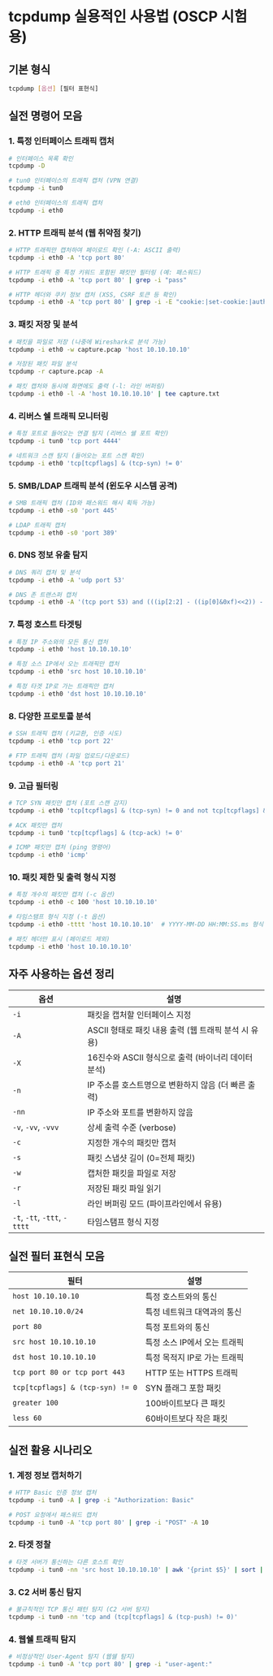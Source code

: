 # tcpdump 실용적인 사용법 (OSCP 시험용)

## 기본 형식

```bash
tcpdump [옵션] [필터 표현식]
```

## 실전 명령어 모음

### 1. 특정 인터페이스 트래픽 캡처

```bash
# 인터페이스 목록 확인
tcpdump -D

# tun0 인터페이스의 트래픽 캡처 (VPN 연결)
tcpdump -i tun0

# eth0 인터페이스의 트래픽 캡처
tcpdump -i eth0
```

### 2. HTTP 트래픽 분석 (웹 취약점 찾기)

```bash
# HTTP 트래픽만 캡처하여 페이로드 확인 (-A: ASCII 출력)
tcpdump -i eth0 -A 'tcp port 80'

# HTTP 트래픽 중 특정 키워드 포함된 패킷만 필터링 (예: 패스워드)
tcpdump -i eth0 -A 'tcp port 80' | grep -i "pass"

# HTTP 헤더와 쿠키 정보 캡처 (XSS, CSRF 토큰 등 확인)
tcpdump -i eth0 -A 'tcp port 80' | grep -i -E "cookie:|set-cookie:|auth:|jwt:"
```

### 3. 패킷 저장 및 분석

```bash
# 패킷을 파일로 저장 (나중에 Wireshark로 분석 가능)
tcpdump -i eth0 -w capture.pcap 'host 10.10.10.10'

# 저장된 패킷 파일 분석
tcpdump -r capture.pcap -A

# 패킷 캡처와 동시에 화면에도 출력 (-l: 라인 버퍼링)
tcpdump -i eth0 -l -A 'host 10.10.10.10' | tee capture.txt
```

### 4. 리버스 쉘 트래픽 모니터링

```bash
# 특정 포트로 들어오는 연결 탐지 (리버스 쉘 포트 확인)
tcpdump -i tun0 'tcp port 4444'

# 네트워크 스캔 탐지 (들어오는 포트 스캔 확인)
tcpdump -i eth0 'tcp[tcpflags] & (tcp-syn) != 0'
```

### 5. SMB/LDAP 트래픽 분석 (윈도우 시스템 공격)

```bash
# SMB 트래픽 캡처 (ID와 패스워드 해시 획득 가능)
tcpdump -i eth0 -s0 'port 445'

# LDAP 트래픽 캡처
tcpdump -i eth0 -s0 'port 389'
```

### 6. DNS 정보 유출 탐지

```bash
# DNS 쿼리 캡처 및 분석
tcpdump -i eth0 -A 'udp port 53'

# DNS 존 트랜스퍼 캡처
tcpdump -i eth0 -A '(tcp port 53) and (((ip[2:2] - ((ip[0]&0xf)<<2)) - ((tcp[12]&0xf0)>>2)) != 0)'
```

### 7. 특정 호스트 타겟팅

```bash
# 특정 IP 주소와의 모든 통신 캡처
tcpdump -i eth0 'host 10.10.10.10'

# 특정 소스 IP에서 오는 트래픽만 캡처
tcpdump -i eth0 'src host 10.10.10.10'

# 특정 타겟 IP로 가는 트래픽만 캡처
tcpdump -i eth0 'dst host 10.10.10.10'
```

### 8. 다양한 프로토콜 분석

```bash
# SSH 트래픽 캡처 (키교환, 인증 시도)
tcpdump -i eth0 'tcp port 22'

# FTP 트래픽 캡처 (파일 업로드/다운로드)
tcpdump -i eth0 -A 'tcp port 21'
```

### 9. 고급 필터링

```bash
# TCP SYN 패킷만 캡처 (포트 스캔 감지)
tcpdump -i eth0 'tcp[tcpflags] & (tcp-syn) != 0 and not tcp[tcpflags] & (tcp-ack) != 0'

# ACK 패킷만 캡처
tcpdump -i tun0 'tcp[tcpflags] & (tcp-ack) != 0'

# ICMP 패킷만 캡처 (ping 명령어)
tcpdump -i eth0 'icmp'
```

### 10. 패킷 제한 및 출력 형식 지정

```bash
# 특정 개수의 패킷만 캡처 (-c 옵션)
tcpdump -i eth0 -c 100 'host 10.10.10.10'

# 타임스탬프 형식 지정 (-t 옵션)
tcpdump -i eth0 -tttt 'host 10.10.10.10'  # YYYY-MM-DD HH:MM:SS.ms 형식

# 패킷 헤더만 표시 (페이로드 제외)
tcpdump -i eth0 'host 10.10.10.10'
```

## 자주 사용하는 옵션 정리

| 옵션                         | 설명                                                 |
| ---------------------------- | ---------------------------------------------------- |
| `-i`                         | 패킷을 캡처할 인터페이스 지정                        |
| `-A`                         | ASCII 형태로 패킷 내용 출력 (웹 트래픽 분석 시 유용) |
| `-X`                         | 16진수와 ASCII 형식으로 출력 (바이너리 데이터 분석)  |
| `-n`                         | IP 주소를 호스트명으로 변환하지 않음 (더 빠른 출력)  |
| `-nn`                        | IP 주소와 포트를 변환하지 않음                       |
| `-v`, `-vv`, `-vvv`          | 상세 출력 수준 (verbose)                             |
| `-c`                         | 지정한 개수의 패킷만 캡처                            |
| `-s`                         | 패킷 스냅샷 길이 (0=전체 패킷)                       |
| `-w`                         | 캡처한 패킷을 파일로 저장                            |
| `-r`                         | 저장된 패킷 파일 읽기                                |
| `-l`                         | 라인 버퍼링 모드 (파이프라인에서 유용)               |
| `-t`, `-tt`, `-ttt`, `-tttt` | 타임스탬프 형식 지정                                 |

## 실전 필터 표현식 모음

| 필터                             | 설명                         |
| -------------------------------- | ---------------------------- |
| `host 10.10.10.10`               | 특정 호스트와의 통신         |
| `net 10.10.10.0/24`              | 특정 네트워크 대역과의 통신  |
| `port 80`                        | 특정 포트와의 통신           |
| `src host 10.10.10.10`           | 특정 소스 IP에서 오는 트래픽 |
| `dst host 10.10.10.10`           | 특정 목적지 IP로 가는 트래픽 |
| `tcp port 80 or tcp port 443`    | HTTP 또는 HTTPS 트래픽       |
| `tcp[tcpflags] & (tcp-syn) != 0` | SYN 플래그 포함 패킷         |
| `greater 100`                    | 100바이트보다 큰 패킷        |
| `less 60`                        | 60바이트보다 작은 패킷       |

## 실전 활용 시나리오

### 1. 계정 정보 캡처하기

```bash
# HTTP Basic 인증 정보 캡처
tcpdump -i tun0 -A | grep -i "Authorization: Basic"

# POST 요청에서 패스워드 캡처
tcpdump -i tun0 -A 'tcp port 80' | grep -i "POST" -A 10
```

### 2. 타겟 정찰

```bash
# 타겟 서버가 통신하는 다른 호스트 확인
tcpdump -i tun0 -nn 'src host 10.10.10.10' | awk '{print $5}' | sort | uniq
```

### 3. C2 서버 통신 탐지

```bash
# 불규칙적인 TCP 통신 패턴 탐지 (C2 서버 탐지)
tcpdump -i tun0 -nn 'tcp and (tcp[tcpflags] & (tcp-push) != 0)'
```

### 4. 웹쉘 트래픽 탐지

```bash
# 비정상적인 User-Agent 탐지 (웹쉘 탐지)
tcpdump -i tun0 -A 'tcp port 80' | grep -i "user-agent:"
```
